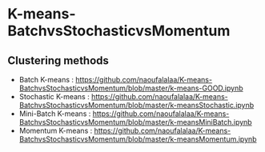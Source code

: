 # K-means-BatchvsStochasticvsMomentum
## Clustering methods
- Batch K-means       : https://github.com/naoufalalaa/K-means-BatchvsStochasticvsMomentum/blob/master/k-means-GOOD.ipynb
- Stochastic K-means  : https://github.com/naoufalalaa/K-means-BatchvsStochasticvsMomentum/blob/master/k-meansStochastic.ipynb
- Mini-Batch K-means  : https://github.com/naoufalalaa/K-means-BatchvsStochasticvsMomentum/blob/master/k-meansMiniBatch.ipynb
- Momentum K-means    : https://github.com/naoufalalaa/K-means-BatchvsStochasticvsMomentum/blob/master/k-meansMomentum.ipynb
